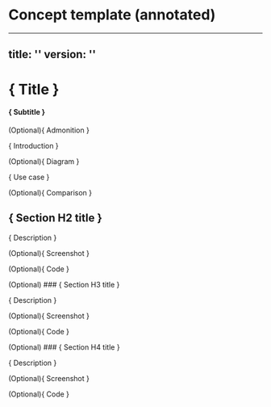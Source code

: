 # Concept template (annotated)

<!-- Important: Remove all Markdown comments before publishing the topic. -->

<!--
Element reference table

| #   | Element                                   | Format                        | Required   | Depends on            |
|:----|:------------------------------------------|:------------------------------|:-----------|:----------------------|
| 1   | [Title](#title)                           | H1                            | Yes        | -                     |
| 2   | [Subtitle](#subtitle)                     | H4                            | Yes        | Title                 |
| 3   | [Admonition](#admonition)                 | Information admonition        | No         | -                     |
| 4   | [Introduction](#introduction)             | Paragraph                     | Yes        | -                     |
| 5   | [Diagram or image](#diagram-or-image)     | Mermaid diagram or image      | No         | Introduction          |
| 6   | [Use case example](#use-case-example)     | Paragraph, list               | No         | Introduction          |
| 7   | [Comparison](#comparison)                 | Paragraph, list, table        | No         | Introduction          |
| 8   | [`The basics`](#the-basics) heading       | H2                            | Yes        | -                     |
| 9   | [`The basics`](#the-basics) list          | Unordered list                | Yes        | `The basics` H2       |
| 10  | [H2 section](#h2-h4-sections) title       | H2                            | Yes        | -                     |
| 11  | [H2 section](#h2-h4-sections) content     | Paragraph, others             | Yes        | H2 section title      |
| 12  | [H3 section](#h2-h4-sections) title       | H3                            | No         | H2 section            |
| 13  | [H3 section](#h2-h4-sections) content     | Paragraph, others             | No         | H3 section title      |
| 14  | [H4 section](#h2-h4-sections) title       | H4                            | No         | H3 section            |
| 15  | [H4 section](#h2-h4-sections) content     | Paragraph, others             | No         | H4 section title      |
| 16  | [H5-H6 section](#h2-h4-sections)          | -                             | Forbidden  | -                     |
| 17  | [Further reading](#further-reading)       | -                             | Forbidden  | -                     |

-->

---
title: ''
version: ''
---

# { Title }

<!--
Concept titles guidelines:

- Concepts titles should be concise and descriptive, ideally no more than 60 characters, and avoid any confusion with procedures.
- Do not start with an action verb, do not use "how to" or "what is" in the title, and do not use the -ing form of verbs.
- Words like "guide", "understand", or "about" are commonly used in titles.

Some good examples for titles include:

- "Data privacy best practices"
- "Introduction to machine learning"
- "Understand cloud computing"
- "FAQ: Import data from Discord"

👉 For more information, check out [Concepts](../style-guide/concepts.md#title)
-->

#### { Subtitle }

<!--
One sentence that (a) defines the topic in plain language and (b) states the primary benefit or outcome. It answers the reader’s silent question, "Why should I care?".

Example: "You can configure custom environment variables so they are set every time you open a codespace, and you can ensure that temporary files are retained when the codespace stops."

👉 For more information, check out [Concepts](../style-guide/concepts.md#subtitle)
-->

(Optional){ Admonition }

<!--
This information-type admonition is exclusively to alert readers about who can use this feature. For example, a feature is only available to specific application role or using a specific tool or interface.

Example: "This feature is available to users with the **Admin** role in the application."

👉 For more information, check out [Admonitions](../style-guide/concepts.md#admonition)
-->

{ Introduction }

<!--
Start with a lead sentence or paragraph that explains the concept, its purpose, and its relevance. This should be concise and engaging, ideally no more than 50 words.

For example, "A webhook is a real-time HTTP callback that GitHub fires when repository events occur. You register an endpoint, select events, and GitHub delivers JSON payloads to your service within seconds."
-->

(Optional){ Diagram }

<!--
Use this section to include a diagram that visually represents the concept. This can help readers quickly grasp the main idea or flow of the concept.

If possible, usa a [Mermaid chart](https://mermaid-js.github.io/mermaid/#/) to create diagrams. If you need to use an image, place the image in the parent folder with the same name as the topic and include the alt-text image description.

👉 For more information, check out [Diagrams](../style-guide/working-with-media.md#diagrams)
-->

{ Use case }

<!--
Provide a concrete, real-world scenario for the product feature. It answers the reader's silent question, "How can I use this feature in my work?" Use a bullet list format to present multiple use cases clearly.

Example: "For example, you can configure custom environment variables so they are set every time you open a codespace, and you can ensure that temporary files are retained when the codespace stops."
-->

(Optional){ Comparison }

<!--
Use this section to compare other options and alternatives. This is specially useful when the concept has multiple implementations or approaches. Use a list or table format to clearly present the differences.
-->

## { Section H2 title }

{ Description }

(Optional){ Screenshot }

<!--
Guidelines:

- Use the .webp format for screenshots.
- Use a descriptive name for the screenshot. For example, "install-via-cli.webp".
- Include the alt-text image description.
- Place the screenshot in the parent folder with the same name as the topic. For example, if the topic name is "install-the-connector-via-the-cli.md", the screenshot should exist in a folder with the same name, "install-the-connector-via-the-cli".

👉 For more information, check out [Screenshots](../style-guide/working-with-media.md#screenshots)
-->

(Optional){ Code }

<!--
👉 For more information, check out [Code](../style-guide/working-with-media.md#code)
-->

(Optional) ### { Section H3 title }

<!--
H3 is used to break down the main H2 section into smaller, more manageable parts. Use it to provide additional details or sub-sections that are relevant to the main section.
-->

{ Description }

(Optional){ Screenshot }

(Optional){ Code }

(Optional) ### { Section H4 title }

<!--
H4 is the last header level you can use. Use it to provide additional details or sub-sections that are relevant to the main section.
-->

{ Description }

(Optional){ Screenshot }

(Optional){ Code }
